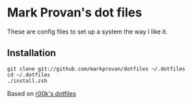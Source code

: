 # Mark Provan's dot files

These are config files to set up a system the way I like it.

## Installation

  `git clone git://github.com/markprovan/dotfiles ~/.dotfiles`  
  `cd ~/.dotfiles`  
  `./install.zsh`

  Based on [r00k's dotfiles](github.com/r00k/dotfiles)
